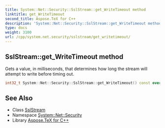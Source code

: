 ```yaml
---
title: System::Net::Security::SslStream::get_WriteTimeout method
linktitle: get_WriteTimeout
second_title: Aspose.TeX for C++
description: 'System::Net::Security::SslStream::get_WriteTimeout method. Gets a value, in milliseconds, that determines how long the stream will attempt to write before timing out in C++.'
type: docs
weight: 3100
url: /cpp/system.net.security/sslstream/get_writetimeout/
---
```

## SslStream::get_WriteTimeout method


Gets a value, in milliseconds, that determines how long the stream will attempt to write before timing out.

```cpp
int32_t System::Net::Security::SslStream::get_WriteTimeout() const override
```

## See Also

* Class [SslStream](../)
* Namespace [System::Net::Security](../../)
* Library [Aspose.TeX for C++](../../../)
